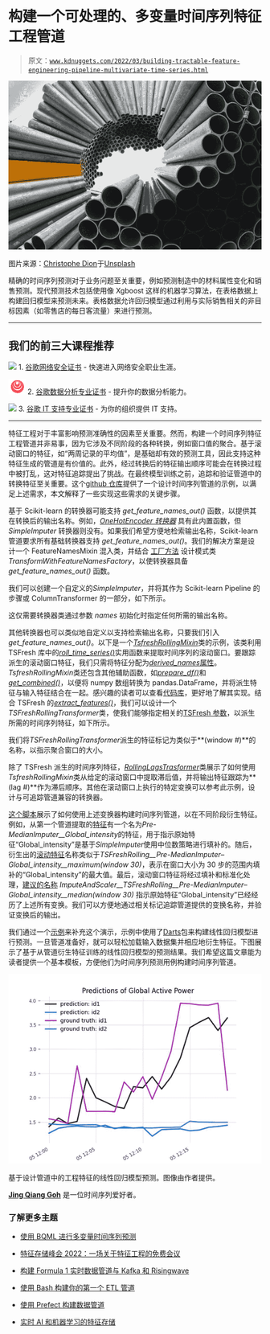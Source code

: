 # 构建一个可处理的、多变量时间序列特征工程管道

> 原文：[`www.kdnuggets.com/2022/03/building-tractable-feature-engineering-pipeline-multivariate-time-series.html`](https://www.kdnuggets.com/2022/03/building-tractable-feature-engineering-pipeline-multivariate-time-series.html)

![构建一个可处理的、多变量时间序列特征工程管道](img/ee523c67b75080a28800f479d5af0495.png)

图片来源：[Christophe Dion](https://unsplash.com/@chris_dion?utm_source=unsplash&utm_medium=referral&utm_content=creditCopyText)于[Unsplash](https://unsplash.com/photos/3KA1M16PuoE)

精确的时间序列预测对于业务问题至关重要，例如预测制造中的材料属性变化和销售预测。现代预测技术包括使用像 Xgboost 这样的机器学习算法，在表格数据上构建回归模型来预测未来。表格数据允许回归模型通过利用与实际销售相关的非目标因素（如零售店的每日客流量）来进行预测。

* * *

## 我们的前三大课程推荐

![](img/0244c01ba9267c002ef39d4907e0b8fb.png) 1\. [谷歌网络安全证书](https://www.kdnuggets.com/google-cybersecurity) - 快速进入网络安全职业生涯。

![](img/e225c49c3c91745821c8c0368bf04711.png) 2\. [谷歌数据分析专业证书](https://www.kdnuggets.com/google-data-analytics) - 提升你的数据分析能力。

![](img/0244c01ba9267c002ef39d4907e0b8fb.png) 3\. [谷歌 IT 支持专业证书](https://www.kdnuggets.com/google-itsupport) - 为你的组织提供 IT 支持。

* * *

特征工程对于丰富影响预测准确性的因素至关重要。然而，构建一个时间序列特征工程管道并非易事，因为它涉及不同阶段的各种转换，例如窗口值的聚合。基于滚动窗口的特征，如“两周记录的平均值”，是基础却有效的预测工具，因此支持这种特征生成的管道是有价值的。此外，经过转换后的特征输出顺序可能会在转换过程中被打乱，这对特征追踪提出了挑战。在最终模型训练之前，追踪和验证管道中的转换特征至关重要。这个[github 仓库](https://github.com/JQGoh/multivariate_time_series_pipeline)提供了一个设计时间序列管道的示例，以满足上述需求，本文解释了一些实现这些需求的关键步骤。

基于 Scikit-learn 的转换器可能支持 *get_feature_names_out()* 函数，以提供其在转换后的输出名称。例如，[*OneHotEncoder 转换器*](https://scikit-learn.org/stable/modules/generated/sklearn.preprocessing.OneHotEncoder.html#sklearn.preprocessing.OneHotEncoder.get_feature_names_out) 具有此内置函数，但 *SimpleImputer* 转换器则没有。如果我们希望方便地检索输出名称，Scikit-learn 管道要求所有基础转换器支持 *get_feature_names_out()*。我们的解决方案是设计一个 FeatureNamesMixin 混入类，并结合 [工厂方法](https://realpython.com/factory-method-python/) 设计模式类 *TransformWithFeatureNamesFactory*，以使转换器具备 *get_feature_names_out()* 函数。

我们可以创建一个自定义的*SimpleImputer*，并将其作为 Scikit-learn Pipeline 的步骤或 ColumnTransformer 的一部分，如下所示。

这仅需要转换器类通过参数 *names* 初始化时指定任何所需的输出名称。

其他转换器也可以类似地自定义以支持检索输出名称，只要我们引入*get_feature_names_out()*。以下是一个[*TsfreshRollingMixin*](https://github.com/JQGoh/multivariate_time_series_pipeline/blob/8ca4c9bacc5ae8fcd27702066d7e47f422c30fd3/src/features/tsfresh_transformers.py#L15)类的示例，该类利用 TSFresh 库中的[*roll_time_series()*](https://tsfresh.readthedocs.io/en/latest/api/tsfresh.utilities.html#tsfresh.utilities.dataframe_functions.roll_time_series)实用函数来提取时间序列的滚动窗口。要跟踪派生的滚动窗口特征，我们只需将特征分配为[*derived_names*属性](https://github.com/JQGoh/multivariate_time_series_pipeline/blob/8ca4c9bacc5ae8fcd27702066d7e47f422c30fd3/src/features/tsfresh_transformers.py#L153-L168)。*TsfreshRollingMixin*类还包含其他辅助函数，如[*prepare_df()*](https://github.com/JQGoh/multivariate_time_series_pipeline/blob/ceeb3e3ad639e64c9bc905686e590658133b315c/src/features/tsfresh_transformers.py#L97)和[*get_combined()*](https://github.com/JQGoh/multivariate_time_series_pipeline/blob/ceeb3e3ad639e64c9bc905686e590658133b315c/src/features/tsfresh_transformers.py#L112)，以便将 numpy 数组转换为 pandas.DataFrame，并将派生特征与输入特征结合在一起。感兴趣的读者可以查看[代码库](https://github.com/JQGoh/multivariate_time_series_pipeline/blob/master/src/features/tsfresh_transformers.py)，更好地了解其实现。结合 TSFresh 的[*extract_features()*](https://tsfresh.readthedocs.io/en/latest/api/tsfresh.feature_extraction.html#tsfresh.feature_extraction.extraction.extract_features)，我们可以设计一个*TSFreshRollingTransformer*类，使我们能够指定相关的[TSFresh 参数](https://tsfresh.readthedocs.io/en/latest/text/feature_extraction_settings.html)，以派生所需的时间序列特征，如下所示。

我们将*TSFreshRollingTransformer*派生的特征标记为类似于**(window #)**的名称，以指示聚合窗口的大小。

除了 TSFresh 派生的时间序列特征，[*RollingLagsTrasformer*](https://github.com/JQGoh/multivariate_time_series_pipeline/blob/8ca4c9bacc5ae8fcd27702066d7e47f422c30fd3/src/features/tsfresh_transformers.py#L171)类展示了如何使用*TsfreshRollingMixin*类从给定的滚动窗口中提取滞后值，并将输出特征跟踪为**(lag #)**作为滞后顺序。其他在滚动窗口上执行的特定变换可以参考此示例，设计与可追踪管道兼容的转换器。

[这个脚本](https://github.com/JQGoh/multivariate_time_series_pipeline/blob/master/src/features/make_features.py)展示了如何使用上述变换器构建时间序列管道，以在不同阶段衍生特征。例如，从第一个管道提取的[特征](https://github.com/JQGoh/multivariate_time_series_pipeline/blob/8ca4c9bacc5ae8fcd27702066d7e47f422c30fd3/src/features/make_features.py#L73)有一个名为*Pre-MedianImputer__Global_intensity*的特征，用于指示原始特征“Global_intensity”是基于*SimpleImputer*使用中位数策略进行填补的。随后，衍生出的[滚动特征](https://github.com/JQGoh/multivariate_time_series_pipeline/blob/8ca4c9bacc5ae8fcd27702066d7e47f422c30fd3/src/features/make_features.py#L162)名称类似于*TSFreshRolling__Pre-MedianImputer–Global_intensity__maximum(window 30)*，表示在窗口大小为 30 步的范围内填补的“Global_intensity”的最大值。最后，滚动窗口特征将经过填补和标准化处理，[建议的名称](https://github.com/JQGoh/multivariate_time_series_pipeline/blob/8ca4c9bacc5ae8fcd27702066d7e47f422c30fd3/src/features/make_features.py#L213) *ImputeAndScaler__TSFreshRolling__Pre-MedianImputer–Global_intensity__median(window 30)* 指示原始特征“Global_intensity”已经经历了上述所有变换。我们可以方便地通过相关标记追踪管道提供的变换名称，并验证变换后的输出。

我们通过一个[示例](https://github.com/JQGoh/multivariate_time_series_pipeline/blob/master/src/models/train_and_predict.py)来补充这个演示，示例中使用了[Darts](https://github.com/unit8co/darts)包来构建线性回归模型进行预测。一旦管道准备好，就可以轻松加载输入数据集并相应地衍生特征。下图展示了基于从管道衍生特征训练的线性回归模型的预测结果。我们希望这篇文章能为读者提供一个基本模板，方便他们为时间序列预测用例构建时间序列管道。

![构建可处理的多变量时间序列特征工程管道](img/1552414f230e4b4d59d8f86d00c6e877.png)

基于设计管道中的工程特征的线性回归模型预测。图像由作者提供。

**[Jing Qiang Goh](https://twitter.com/JQGoh)** 是一位时间序列爱好者。

### 了解更多主题

+   [使用 BQML 进行多变量时间序列预测](https://www.kdnuggets.com/2023/07/multivariate-timeseries-prediction-bqml.html)

+   [特征存储峰会 2022：一场关于特征工程的免费会议](https://www.kdnuggets.com/2022/10/hopsworks-feature-store-summit-2022-free-conference-feature-engineering.html)

+   [构建 Formula 1 实时数据管道与 Kafka 和 Risingwave](https://www.kdnuggets.com/building-a-formula-1-streaming-data-pipeline-with-kafka-and-risingwave)

+   [使用 Bash 构建你的第一个 ETL 管道](https://www.kdnuggets.com/building-your-first-etl-pipeline-with-bash)

+   [使用 Prefect 构建数据管道](https://www.kdnuggets.com/building-data-pipeline-with-prefect)

+   [实时 AI 和机器学习的特征存储](https://www.kdnuggets.com/2022/03/feature-stores-realtime-ai-machine-learning.html)
